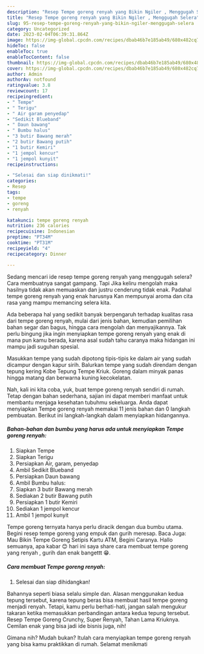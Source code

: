 ```yaml
---
description: "Resep Tempe goreng renyah yang Bikin Ngiler , Menggugah Selera"
title: "Resep Tempe goreng renyah yang Bikin Ngiler , Menggugah Selera"
slug: 95-resep-tempe-goreng-renyah-yang-bikin-ngiler-menggugah-selera
category: Uncategorized
date: 2023-02-04T06:39:31.864Z
image: https://img-global.cpcdn.com/recipes/dbab46b7e185ab49/680x482cq70/tempe-goreng-renyah-foto-resep-utama.jpg
hideToc: false
enableToc: true
enableTocContent: false
thumbnail: https://img-global.cpcdn.com/recipes/dbab46b7e185ab49/680x482cq70/tempe-goreng-renyah-foto-resep-utama.jpg
cover: https://img-global.cpcdn.com/recipes/dbab46b7e185ab49/680x482cq70/tempe-goreng-renyah-foto-resep-utama.jpg
author: Admin
authorAv: notfound
ratingvalue: 3.8
reviewcount: 17
recipeingredient:
- " Tempe"
- " Terigu"
- " Air garam penyedap"
- "Sedikit Blueband"
- " Daun bawang"
- " Bumbu halus"
- "3 butir Bawang merah"
- "2 butir Bawang putih"
- "1 butir Kemiri"
- "1 jempol kencur"
- "1 jempol kunyit"
recipeinstructions:

- "Selesai dan siap dinikmati!"
categories:
- Resep
tags:
- tempe
- goreng
- renyah

katakunci: tempe goreng renyah 
nutrition: 236 calories
recipecuisine: Indonesian
preptime: "PT34M"
cooktime: "PT31M"
recipeyield: "4"
recipecategory: Dinner

---
```



Sedang mencari ide resep tempe goreng renyah yang menggugah selera? Cara membuatnya sangat gampang. Tapi Jika keliru mengolah maka hasilnya tidak akan memuaskan dan justru cenderung tidak enak. Padahal tempe goreng renyah yang enak harusnya Kan mempunyai aroma dan cita rasa yang mampu memancing selera kita.


Ada beberapa hal yang sedikit banyak berpengaruh terhadap kualitas rasa dari tempe goreng renyah, mulai dari jenis bahan, kemudian pemilihan bahan segar dan bagus, hingga cara mengolah dan menyajikannya. Tak perlu bingung jika ingin menyiapkan tempe goreng renyah yang enak di mana pun kamu berada, karena asal sudah tahu caranya maka hidangan ini mampu jadi suguhan spesial.

Masukkan tempe yang sudah dipotong tipis-tipis ke dalam air yang sudah dicampur dengan kapur sirih. Balurkan tempe yang sudah direndam dengan tepung kering Kobe Tepung Tempe Kriuk. Goreng dalam minyak panas hingga matang dan berwarna kuning kecokelatan.


Nah, kali ini kita coba, yuk, buat tempe goreng renyah sendiri di rumah. Tetap dengan bahan sederhana, sajian ini dapat memberi manfaat untuk membantu menjaga kesehatan tubuhmu sekeluarga. Anda dapat menyiapkan Tempe goreng renyah memakai 11 jenis bahan dan 0 langkah pembuatan. Berikut ini langkah-langkah dalam menyiapkan hidangannya.

<!--inarticleads1-->

##### Bahan-bahan dan bumbu yang harus ada untuk menyiapkan Tempe goreng renyah:

1. Siapkan  Tempe
1. Siapkan  Terigu
1. Persiapkan  Air, garam, penyedap
1. Ambil Sedikit Blueband
1. Persiapkan  Daun bawang
1. Ambil  Bumbu halus:
1. Siapkan 3 butir Bawang merah
1. Sediakan 2 butir Bawang putih
1. Persiapkan 1 butir Kemiri
1. Sediakan 1 jempol kencur
1. Ambil 1 jempol kunyit


Tempe goreng ternyata hanya perlu diracik dengan dua bumbu utama. Begini resep tempe goreng yang empuk dan gurih meresap. Baca Juga: Mau Bikin Tempe Goreng Setipis Kartu ATM, Begini Caranya. Hallo semuanya, apa kabar 😊 hari ini saya share cara membuat tempe goreng yang renyah , gurih dan enak bangettt 😁. 

<!--inarticleads2-->

##### Cara membuat Tempe goreng renyah:


1. Selesai dan siap dihidangkan!

Bahannya seperti biasa selalu simple dan. Alasan menggunakan kedua tepung tersebut, karena tepung beras bisa membuat hasil tempe goreng menjadi renyah. Tetapi, kamu perlu berhati-hati, jangan salah mengukur takaran ketika memasukkan perbandingan antara kedua tepung tersebut. Resep Tempe Goreng Crunchy, Super Renyah, Tahan Lama Kriuknya. Cemilan enak yang bisa jadi ide bisnis juga, nih! 

Gimana nih? Mudah bukan? Itulah cara menyiapkan tempe goreng renyah yang bisa kamu praktikkan di rumah. Selamat menikmati
